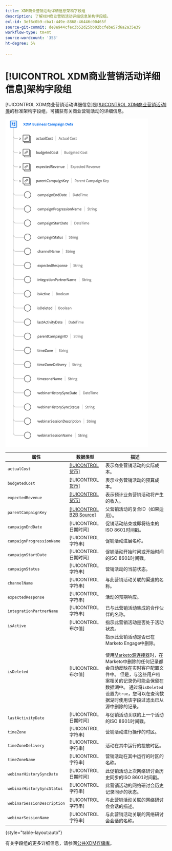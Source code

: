 ```yaml
---
title: XDM商业营销活动详细信息架构字段组
description: 了解XDM商业营销活动详细信息架构字段组。
exl-id: 3ef6c0b9-cba1-449e-8868-46446c00465f
source-git-commit: de8e944cfec3b52d25bb02bcfebe57d6a2a35e39
workflow-type: tm+mt
source-wordcount: '353'
ht-degree: 5%

---
```


# [!UICONTROL XDM商业营销活动详细信息]架构字段组

[!UICONTROL XDM商业营销活动详细信息]是[[!UICONTROL XDM商业营销活动]类](../../classes/b2b/business-campaign.md)的标准架构字段组，可捕获有关商业营销活动的详细信息。

![显示在UI中的XDM商业营销活动详细信息字段组的结构](../../images/field-groups/b2b/business-campaign-details.png)

| 属性 | 数据类型 | 描述 |
| --- | --- | --- |
| `actualCost` | [[!UICONTROL 货币]](../../data-types/currency.md) | 表示商业营销活动的实际成本。 |
| `budgetedCost` | [[!UICONTROL 货币]](../../data-types/currency.md) | 表示业务营销活动的预算成本。 |
| `expectedRevenue` | [[!UICONTROL 货币]](../../data-types/currency.md) | 表示预计业务营销活动将产生的收入。 |
| `parentCampaignKey` | [[!UICONTROL B2B Source]](../../data-types/b2b-source.md) | 父营销活动的复合ID（如果适用）。 |
| `campaignEndDate` | [!UICONTROL 日期时间] | 促销活动结束或即将结束的ISO 8601时间戳。 |
| `campaignProgressionName` | [!UICONTROL 字符串] | 促销活动进展名称。 |
| `campaignStartDate` | [!UICONTROL 日期时间] | 促销活动开始时间或开始时间的ISO 8601时间戳。 |
| `campaignStatus` | [!UICONTROL 字符串] | 营销活动的当前状态。 |
| `channelName` | [!UICONTROL 字符串] | 与此营销活动关联的渠道的名称。 |
| `expectedResponse` | [!UICONTROL 字符串] | 活动的预期响应。 |
| `integrationPartnerName` | [!UICONTROL 字符串] | 已与此营销活动集成的合作伙伴的名称。 |
| `isActive` | [!UICONTROL 布尔值] | 指示此营销活动是否处于活动状态。 |
| `isDeleted` | [!UICONTROL 布尔值] | 指示此营销活动是否已在Marketo Engage中删除。<br><br>使用[Marketo源连接器](../../../sources/connectors/adobe-applications/marketo/marketo.md)时，在Marketo中删除的任何记录都会自动反映在实时客户配置文件中。 但是，与这些用户档案相关的记录仍可能会保留在数据湖中。 通过将`isDeleted`设置为`true`，您可以在查询数据湖时使用该字段过滤出已从源中删除的记录。 |
| `lastActivityDate` | [!UICONTROL 日期时间] | 与促销活动关联的上一个活动的ISO 8601时间戳。 |
| `timeZone` | [!UICONTROL 字符串] | 营销活动进行操作的时区。 |
| `timeZoneDelivery` | [!UICONTROL 字符串] | 活动在其中运行的投放时区。 |
| `timeZoneName` | [!UICONTROL 字符串] | 营销活动在其中运行的时区的名称。 |
| `webinarHistorySyncDate` | [!UICONTROL 日期时间] | 此促销活动上次网络研讨会历史同步的ISO 8601时间戳。 |
| `webinarHistorySyncStatus` | [!UICONTROL 字符串] | 此营销活动的网络研讨会历史记录同步的状态。 |
| `webinarSessionDescription` | [!UICONTROL 字符串] | 与此营销活动关联的网络研讨会会话的描述。 |
| `webinarSessionName` | [!UICONTROL 字符串] | 与此营销活动关联的网络研讨会会话的名称。 |

{style="table-layout:auto"}

有关字段组的更多详细信息，请参阅[公共XDM存储库](https://github.com/adobe/xdm/blob/master/components/fieldgroups/campaign/campaign-details.schema.json)。
